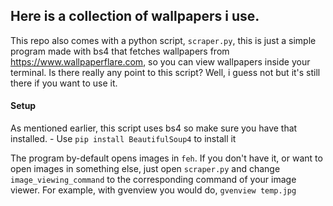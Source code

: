 ## Here is a collection of wallpapers i use.

This repo also comes with a python script, `scraper.py`, this is just a simple program made with bs4 that fetches wallpapers from https://www.wallpaperflare.com, so you can view wallpapers inside your terminal.
Is there really any point to this script? Well, i guess not but it's still there if you want to use it.

#### Setup

As mentioned earlier, this script uses bs4 so make sure you have that installed.
    - Use `pip install BeautifulSoup4` to install it

The program by-default opens images in `feh`. If you don't have it, or want to open images in something else, just open `scraper.py` and change `image_viewing_command` to the corresponding command of your image viewer. For example, with gvenview you would do, `gvenview temp.jpg`
